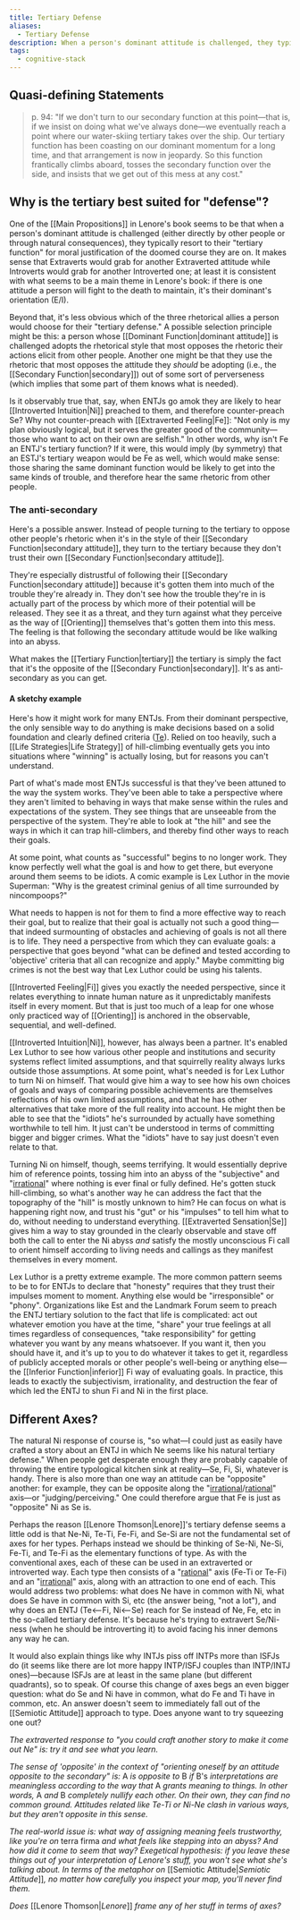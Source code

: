 ```yaml
---
title: Tertiary Defense
aliases:
  - Tertiary Defense
description: When a person's dominant attitude is challenged, they typically resort to their "tertiary function" for moral justification of the doomed course they are on.
tags:
  - cognitive-stack
---
```


## Quasi-defining Statements

> p. 94: "If we don't turn to our secondary function at this point—that is, if we insist on doing what we've always done—we eventually reach a point where our water-skiing tertiary takes over the ship. Our tertiary function has been coasting on our dominant momentum for a long time, and that arrangement is now in jeopardy. So this function frantically climbs aboard, tosses the secondary function over the side, and insists that we get out of this mess at any cost."

## Why is the tertiary best suited for "defense"?

One of the [[Main Propositions]] in Lenore's book seems to be that when a person's dominant attitude is challenged (either directly by other people or through natural consequences), they typically resort to their "tertiary function" for moral justification of the doomed course they are on. It makes sense that Extraverts would grab for another Extraverted attitude while Introverts would grab for another Introverted one; at least it is consistent with what seems to be a main theme in Lenore's book: if there is one attitude a person will fight to the death to maintain, it's their dominant's orientation (E/I).

Beyond that, it's less obvious which of the three rhetorical allies a person would choose for their "tertiary defense." A possible selection principle might be this: a person whose [[Dominant Function|dominant attitude]] is challenged adopts the rhetorical style that most opposes the rhetoric their actions elicit from other people. Another one might be that they use the rhetoric that most opposes the attitude they _should_ be adopting (i.e., the [[Secondary Function|secondary]]) out of some sort of perverseness (which implies that some part of them knows what is needed).

Is it observably true that, say, when ENTJs go amok they are likely to hear [[Introverted Intuition|Ni]] preached to them, and therefore counter-preach Se? Why not counter-preach with [[Extraverted Feeling|Fe]]: "Not only is my plan obviously logical, but it serves the greater good of the community—those who want to act on their own are selfish." In other words, why isn't Fe an ENTJ's tertiary function? If it were, this would imply (by symmetry) that an ESTJ's tertiary weapon would be Fe as well, which would make sense: those sharing the same dominant function would be likely to get into the same kinds of trouble, and therefore hear the same rhetoric from other people.

### The anti-secondary

Here's a possible answer. Instead of people turning to the tertiary to oppose other people's rhetoric when it's in the style of their [[Secondary Function|secondary attitude]], they turn to the tertiary because they don't trust their own [[Secondary Function|secondary attitude]].

They're especially distrustful of following their [[Secondary Function|secondary attitude]] because it's gotten them into much of the trouble they're already in. They don't see how the trouble they're in is actually part of the process by which more of their potential will be released. They see it as a threat, and they turn against what they perceive as the way of [[Orienting]] themselves that's gotten them into this mess. The feeling is that following the secondary attitude would be like walking into an abyss.

What makes the [[Tertiary Function|tertiary]] the tertiary is simply the fact that it's the opposite of the [[Secondary Function|secondary]]. It's as anti-secondary as you can get.

#### A sketchy example

Here's how it might work for many ENTJs. From their dominant perspective, the only sensible way to do anything is make decisions based on a solid foundation and clearly defined criteria ([Te](./extraverted-thinking)). Relied on too heavily, such a [[Life Strategies|Life Strategy]] of hill-climbing eventually gets you into situations where "winning" is actually losing, but for reasons you can't understand.

Part of what's made most ENTJs successful is that they've been attuned to the way the system works. They've been able to take a perspective where they aren't limited to behaving in ways that make sense within the rules and expectations of the system. They see things that are unseeable from the perspective of the system. They're able to look at "the hill" and see the ways in which it can trap hill-climbers, and thereby find other ways to reach their goals.

At some point, what counts as "successful" begins to no longer work. They know perfectly well what the goal is and how to get there, but everyone around them seems to be idiots. A comic example is Lex Luthor in the movie Superman: "Why is the greatest criminal genius of all time surrounded by nincompoops?"

What needs to happen is not for them to find a more effective way to reach their goal, but to realize that their goal is actually not such a good thing—that indeed surmounting of obstacles and achieving of goals is not all there is to life. They need a perspective from which they can evaluate goals: a perspective that goes beyond "what can be defined and tested according to 'objective' criteria that all can recognize and apply." Maybe committing big crimes is not the best way that Lex Luthor could be using his talents.

[[Introverted Feeling|Fi]] gives you exactly the needed perspective, since it relates everything to innate human nature as it unpredictably manifests itself in every moment. But that is just too much of a leap for one whose only practiced way of [[Orienting]] is anchored in the observable, sequential, and well-defined.

[[Introverted Intuition|Ni]], however, has always been a partner. It's enabled Lex Luthor to see how various other people and institutions and security systems reflect limited assumptions, and that squirrelly reality always lurks outside those assumptions. At some point, what's needed is for Lex Luthor to turn Ni on himself. That would give him a way to see how his own choices of goals and ways of comparing possible achievements are themselves reflections of his own limited assumptions, and that he has other alternatives that take more of the full reality into account. He might then be able to see that the "idiots" he's surrounded by actually have something worthwhile to tell him. It just can't be understood in terms of committing bigger and bigger crimes. What the "idiots" have to say just doesn't even relate to that.

Turning Ni on himself, though, seems terrifying. It would essentially deprive him of reference points, tossing him into an abyss of the "subjective" and "[irrational](../../our-difficulties/terms-with-nonobvious-meanings)" where nothing is ever final or fully defined. He's gotten stuck hill-climbing, so what's another way he can address the fact that the topography of the "hill" is mostly unknown to him? He can focus on what is happening right now, and trust his "gut" or his "impulses" to tell him what to do, without needing to understand everything. [[Extraverted Sensation|Se]] gives him a way to stay grounded in the clearly observable and stave off both the call to enter the Ni abyss _and_ satisfy the mostly unconscious Fi call to orient himself according to living needs and callings as they manifest themselves in every moment.

Lex Luthor is a pretty extreme example. The more common pattern seems to be to for ENTJs to declare that "honesty" requires that they trust their impulses moment to moment. Anything else would be "irresponsible" or "phony". Organizations like Est and the Landmark Forum seem to preach the ENTJ tertiary solution to the fact that life is complicated: act out whatever emotion you have at the time, "share" your true feelings at all times regardless of consequences, "take responsibility" for getting whatever you want by any means whatsoever. If you want it, then you should have it, and it's up to you to do whatever it takes to get it, regardless of publicly accepted morals or other people's well-being or anything else—the [[Inferior Function|inferior]] Fi way of evaluating goals. In practice, this leads to exactly the subjectivism, irrationality, and destruction the fear of which led the ENTJ to shun Fi and Ni in the first place.

## Different Axes?

The natural Ni response of course is, "so what—I could just as easily have crafted a story about an ENTJ in which Ne seems like his natural tertiary defense." When people get desperate enough they are probably capable of throwing the entire typological kitchen sink at reality—Se, Fi, Si, whatever is handy. There is also more than one way an attitude can be "opposite" another: for example, they can be opposite along the "[irrational](../../our-difficulties/terms-with-nonobvious-meanings)/[rational](../../our-difficulties/terms-with-nonobvious-meanings)" axis—or "judging/perceiving." One could therefore argue that Fe is just as "opposite" Ni as Se is.

Perhaps the reason [[Lenore Thomson|Lenore]]'s tertiary defense seems a little odd is that Ne-Ni, Te-Ti, Fe-Fi, and Se-Si are not the fundamental set of axes for her types. Perhaps instead we should be thinking of Se-Ni, Ne-Si, Fe-Ti, and Te-Fi as the elementary functions of type. As with the conventional axes, each of these can be used in an extraverted or introverted way. Each type then consists of a "[rational](../../our-difficulties/terms-with-nonobvious-meanings)" axis (Fe-Ti or Te-Fi) and an "[irrational](../../our-difficulties/terms-with-nonobvious-meanings)" axis, along with an attraction to one end of each. This would address two problems: what does Ne have in common with Ni, what does Se have in common with Si, etc (the answer being, "not a lot"), and why does an ENTJ (Te<—Fi, Ni<—Se) reach for Se instead of Ne, Fe, etc in the so-called tertiary defense. It's because he's trying to extravert Se/Ni-ness (when he should be introverting it) to avoid facing his inner demons any way he can.

It would also explain things like why INTJs piss off INTPs more than ISFJs do (it seems like there are lot more happy INTP/ISFJ couples than INTP/INTJ ones)—because ISFJs are at least in the same plane (but different quadrants), so to speak. Of course this change of axes begs an even bigger question: what do Se and Ni have in common, what do Fe and Ti have in common, etc. An answer doesn't seem to immediately fall out of the [[Semiotic Attitude]] approach to type. Does anyone want to try squeezing one out?

_The extraverted response to "you could craft another story to make it come out Ne" is: try it and see what you learn._

_The sense of 'opposite' in the context of "orienting oneself by an attitude opposite to the secondary" is:_ A _is opposite to_ B _if_ B's _interpretations are meaningless according to the way that_ A _grants meaning to things. In other words,_ A _and_ B _completely nullify each other. On their own, they can find no common ground. Attitudes related like Te-Ti or Ni-Ne clash in various ways, but they aren't opposite in this sense._

_The real-world issue is: what way of assigning meaning feels trustworthy, like you're on_ terra firma _and what feels like stepping into an abyss? And how did it come to seem that way? Exegetical hypothesis: if you leave these things out of your interpretation of Lenore's stuff, you won't see what she's talking about. In terms of the metaphor on_ [[Semiotic Attitude|_Semiotic Attitude_]]_, no matter how carefully you inspect your map, you'll never find them._

_Does_ [[Lenore Thomson|_Lenore_]] _frame any of her stuff in terms of axes?_
